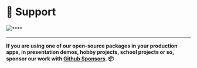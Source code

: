 # 🎉 Support

![](.gitbook/assets/mona\_heart\_featured.0.jpg)****

****

**If you are using one of our open-source packages in your production apps, in presentation demos, hobby projects, school projects or so, sponsor our work with **[**Github Sponsors**](https://github.com/sponsors/rennokki)**. 📦**

